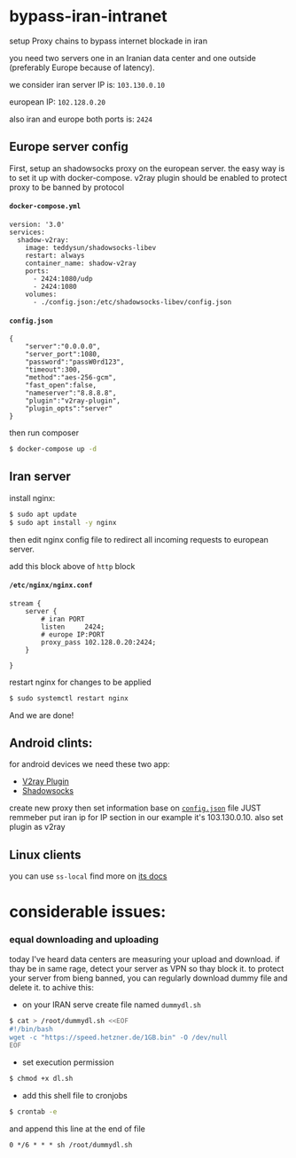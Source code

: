 # bypass-iran-intranet
setup Proxy chains to bypass internet blockade in iran



you need two servers one in an Iranian data center and one outside (preferably Europe because of latency).

we consider iran server IP is: ```103.130.0.10```

european IP: ```102.128.0.20```

also iran and europe both ports is: ```2424```

## Europe server config
First, setup an shadowsocks proxy on the european server. the easy way is to set it up with docker-compose. 
v2ray plugin should be enabled to protect proxy to be banned by protocol

#### ```docker-compose.yml```
```
version: '3.0'
services:
  shadow-v2ray:
    image: teddysun/shadowsocks-libev
    restart: always
    container_name: shadow-v2ray
    ports:
      - 2424:1080/udp
      - 2424:1080
    volumes:
      - ./config.json:/etc/shadowsocks-libev/config.json
```

#### ```config.json```
```
{
    "server":"0.0.0.0",
    "server_port":1080,
    "password":"passW0rd123",
    "timeout":300,
    "method":"aes-256-gcm",
    "fast_open":false,
    "nameserver":"8.8.8.8",
    "plugin":"v2ray-plugin",
    "plugin_opts":"server"
}

```
 then run composer 
 ```bash
 $ docker-compose up -d
 ```


## Iran server
install nginx:
```bash
$ sudo apt update
$ sudo apt install -y nginx 
```

then edit nginx config file to redirect all incoming requests to european server.

add this block above of ```http``` block

#### ```/etc/nginx/nginx.conf```
```
stream {
    server {
        # iran PORT
        listen     2424;
        # europe IP:PORT
        proxy_pass 102.128.0.20:2424;
    }

}

```
restart nginx for changes to be applied 
```bash
$ sudo systemctl restart nginx
```


And we are done!
## Android clints:
for android devices we need these two app:
- [V2ray Plugin](https://play.google.com/store/apps/details?id=com.github.shadowsocks.plugin.v2ray)
- [Shadowsocks](https://play.google.com/store/apps/details?id=com.github.shadowsocks)

create new proxy then set information base on [```config.json```](https://github.com/MrMohebi/bypass-iran-intranet#configjson) file JUST remmeber put iran ip for IP section in our example it's 103.130.0.10. also set plugin as v2ray


## Linux clients
you can use ```ss-local``` find more on [its docs](https://github.com/shadowsocks/v2ray-plugin)



# considerable issues:

### equal downloading and uploading
today I've heard data centers are measuring your upload and download. if thay be in same rage, detect your server as VPN so thay block it.
to protect your server from bieng banned, you can regularly download dummy file and delete it. to achive this:

- on your IRAN serve create file named ```dummydl.sh```
``` bash
$ cat > /root/dummydl.sh <<EOF
#!/bin/bash
wget -c "https://speed.hetzner.de/1GB.bin" -O /dev/null
EOF
```
- set execution permission
```bash
$ chmod +x dl.sh
```
- add this shell file to cronjobs
```bash
$ crontab -e
```
and append this line at the end of file

```0 */6 * * * sh /root/dummydl.sh```
